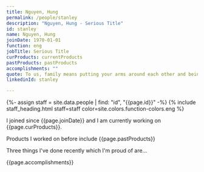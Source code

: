 ```yaml
---
title: Nguyen, Hung
permalink: /people/stanley
description: "Nguyen, Hung - Serious Title"
id: stanley
name: Nguyen, Hung
joinDate: 1970-01-01
function: eng
jobTitle: Serious Title
curProducts: currentProducts
pastProducts: pastProducts
accomplishments: ""
quote: To us, family means putting your arms around each other and being there.
linkedinId: stanley

---
```


{%- assign staff = site.data.people | find: "id", "{{page.id}}" -%}
{% include staff_heading.html staff=staff color=site.colors.function-colors.eng %}

<p>I joined since {{page.joinDate}} and I am currently working on {{page.curProducts}}.</p>

<p>Products I worked on before include {{page.pastProducts}}</p>

<p>Three things I've done recently which I'm proud of are...</p>
{{page.accomplishments}}
